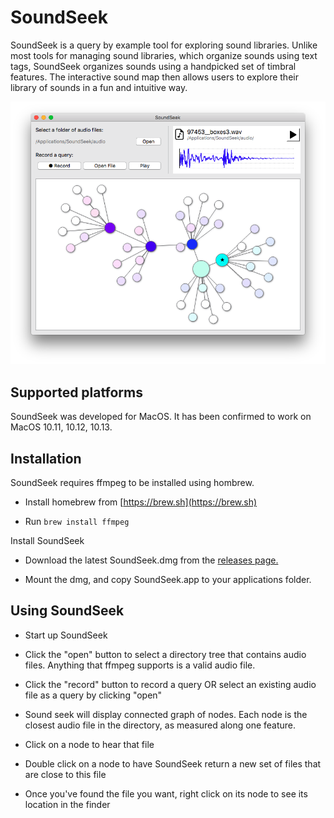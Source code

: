 # SoundSeek
SoundSeek is a query by example tool for exploring sound libraries. Unlike most tools for managing sound libraries, which organize sounds using text tags, SoundSeek organizes sounds using a handpicked set of timbral features. The interactive sound map then allows users to explore their library of sounds in a fun and intuitive way.

![SoundSeek Screenshot](https://github.com/interactiveaudiolab/SoundSeek/blob/master/SoundSeek_screenshot.png)

## Supported platforms
SoundSeek was developed for MacOS. It has been confirmed to work on MacOS 10.11, 10.12, 10.13. 

## Installation
SoundSeek requires ffmpeg to be installed using hombrew.

- Install homebrew from [https://brew.sh](https://brew.sh)

- Run `brew install ffmpeg`

Install SoundSeek

- Download the latest SoundSeek.dmg from the [releases page.](https://github.com/interactiveaudiolab/SoundSeek/releases/latest)

- Mount the dmg, and copy SoundSeek.app to your applications folder.

## Using SoundSeek

- Start up SoundSeek

- Click the "open" button to select a directory tree that contains audio files. Anything that ffmpeg supports is a valid audio file.

- Click the "record" button to record a query OR select an existing audio file as a query by clicking "open"

- Sound seek will display connected graph of nodes. Each node is the closest audio file in the directory, as measured along one feature.

- Click on a node to hear that file

- Double click on a node to have SoundSeek return a new set of files that are close to this file

- Once you've found the file you want, right click on its node to see its location in the finder
